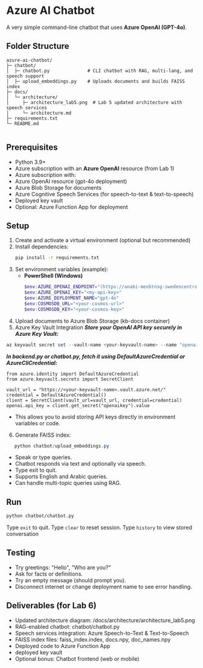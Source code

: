 
# Azure AI Chatbot

A very simple command-line chatbot that uses **Azure OpenAI (GPT-4o)**.

## Folder Structure
```
azure-ai-chatbot/
├─ chatbot/
│  ├─ chatbot.py              # CLI chatbot with RAG, multi-lang, and speech support
│  ├─ upload_embeddings.py    # Uploads documents and builds FAISS index
├─ docs/
│  └─ architecture/
│     ├─ architecture_lab5.png  # Lab 5 updated architecture with speech services
│     └─ architecture.md
├─ requirements.txt
└─ README.md


```

## Prerequisites
- Python 3.9+
- Azure subscription with an **Azure OpenAI** resource (from Lab 1)
- Azure subscription with:
- Azure OpenAI resource (gpt-4o deployment)
- Azure Blob Storage for documents
- Azure Cognitive Speech Services (for speech-to-text & text-to-speech)
- Deployed key vault
- Optional: Azure Function App for deployment

## Setup
1. Create and activate a virtual environment (optional but recommended)
2. Install dependencies:
   ```bash
   pip install -r requirements.txt
   ```
3. Set environment variables (example):
   - **PowerShell (Windows)**
     ```powershell
     $env:AZURE_OPENAI_ENDPOINT="(https://anabi-meobtnsg-swedencentral.cognitiveservices.azure.com)"
     $env:AZURE_OPENAI_KEY="<my-api-key>"
     $env:AZURE_DEPLOYMENT_NAME="gpt-4o"
     $env:COSMOSDB_URL="<your-cosmos-url>"
     $env:COSMOSDB_KEY="<your-cosmos-key>"

     ```
4. Upload documents to Azure Blob Storage (kb-docs container)
5. Azure Key Vault Integration
    ***Store your OpenAI API key securely in Azure Key Vault:***
 ```powershell
 az keyvault secret set --vault-name <your-keyvault-name> --name "openaikey" --value "<your-openai-key>"
```
   ***In backend.py or chatbot.py, fetch it using DefaultAzureCredential or AzureCliCredential:***
```
from azure.identity import DefaultAzureCredential
from azure.keyvault.secrets import SecretClient

vault_url = "https://<your-keyvault-name>.vault.azure.net/"
credential = DefaultAzureCredential()
client = SecretClient(vault_url=vault_url, credential=credential)
openai.api_key = client.get_secret("openaikey").value
```
- This allows you to avoid storing API keys directly in environment variables or code.
6. Generate FAISS index:
```powershell
   python chatbot/upload_embeddings.py
```
- Speak or type queries.
- Chatbot responds via text and optionally via speech.
- Type exit to quit.
- Supports English and Arabic queries.
- Can handle multi-topic queries using RAG.

## Run
```bash
python chatbot/chatbot.py
```

Type `exit` to quit.
Type `clear` to reset session.
Type `history` to view stored conversation


## Testing
- Try greetings: "Hello", "Who are you?"
- Ask for facts or definitions.
- Try an empty message (should prompt you).
- Disconnect internet or change deployment name to see error handling.

## Deliverables (for Lab 6)
- Updated architecture diagram: /docs/architecture/architecture_lab5.png
- RAG-enabled chatbot: chatbot/chatbot.py
- Speech services integration: Azure Speech-to-Text & Text-to-Speech
- FAISS index files: faiss_index.index, docs.npy, doc_names.npy
- Deployed code to Azure Function App
- deployed key vault
- Optional bonus: Chatbot frontend (web or mobile)
